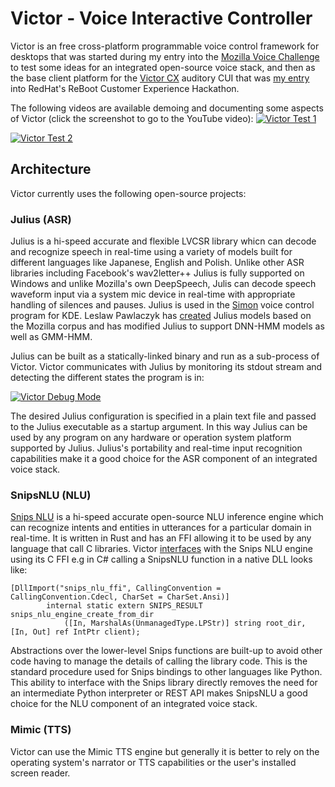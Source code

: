 # Victor - Voice Interactive Controller

Victor is an free cross-platform programmable voice control framework for desktops that was started during my entry into the [Mozilla Voice Challenge](https://www.herox.com/voice) to test some ideas for an integrated open-source voice stack, and then as the base client platform for the [Victor CX](https://github.com/allisterb/Victor/tree/master/src/CUI) auditory CUI that was [my entry](https://devpost.com/software/victorcx) into RedHat's ReBoot Customer Experience Hackathon.

The following videos are available demoing and documenting some aspects of Victor (click the screenshot to go to the YouTube video):
[![Victor Test 1](https://oqlqyg.dm.files.1drv.com/y4myL6ntcHAuxBvE4mz9RcFPsgmFXgu2Fo_BAv6eETqRVt1n7VmqAKPAQIaykLZy6NzzlRx5hJUL8TbPm78Dyp-RBCXE6nJvk3Bv304hXfDX4RXpTPMLB4KpcNX-odIYWTbkCGwXmkuQMAGw8rWexWteVwAHI7RlpWL1AX2MCsxLwTUY_mVydRdhZXTHMSyefXRBcaXqlctZIbO8yQS5cCK-A?width=476&height=315&cropmode=none)](https://youtu.be/Lvw4WmbTTBk "Victor Test 1")

[![Victor Test 2](https://tt6saw.dm.files.1drv.com/y4mm7AvW6iDJzANRlfK5PTWeBc1HzsQlkgQdVNq9h47stgzeAhCO5rkISenEz1QxJpDjFwcfXMpQYoGEBJnr3qNwl9hw2S9w17XHva98P4LwTxuni0eHcgyAVTGOe28OO-FtVQK3u2WsSYxDlqpy0e2M1EXRBPtGhiAHSpl18sk-EgjDKDbb8FVV1lwK5udB4C_CJmzCspiDdrnBtpszV6cvg?width=454&height=272&cropmode=none)](https://youtu.be/LQLpoyohYtE "Victor Test 2")

## Architecture
Victor currently uses the following open-source projects:

### Julius (ASR)
Julius is a hi-speed accurate and flexible LVCSR library whicn can decode and recognize speech in real-time using a variety of models built for different languages like Japanese, English and Polish. Unlike other ASR libraries including Facebook's wav2letter++ Julius is fully supported on Windows and unlike Mozilla's own DeepSpeech, Julis can decode speech waveform input via a system mic device in real-time with appropriate handling of silences and pauses. Julius is used in the [Simon](https://simon.kde.org/) voice control program for KDE. Leslaw Pawlaczyk has [created](https://discourse.mozilla.org/t/julius-speech-models-based-on-mozilla-corpus/27651) Julius models based on the Mozilla corpus and has modified Julius to support DNN-HMM models as well as GMM-HMM. 

Julius can be built as a statically-linked binary and run as a sub-process of Victor. Victor communicates with Julius by monitoring its stdout stream and detecting the different states the program is in:

[![Victor Debug Mode](https://tt4r9w.dm.files.1drv.com/y4m2-x2RJFkx1VaXFHLqEWIUwZhBfEbfKaTlKsCQxKlnboznLObf-BnmLosDEg5Gj7qWA8JIj9wA2wjxVwJsqD4H1agM-WaIF7AfcgLOrnL43DZJ5B9r_KRe-og-njzg2a6SeOdZYGdaKA8INf67y7suXXkeUwWyxkdsnp2eEMlt-Ve-6JJmiMvoG_l3JPe6paKY6U-eNK8rTcItqLKaZ_VoQ?width=475&height=315&cropmode=none)](https://www.youtube.com/watch?v=1PFBRR15F-A "Victor Debug Mode")

The desired Julius configuration is specified in a plain text file and passed to the Julius executable as a startup argument. In this way Julius can be used by any program on any hardware or operation system platform supported by Julius. Julius's portability and real-time input recognition capabilities make it a good choice for the ASR component of an integrated voice stack.

### SnipsNLU (NLU)
[Snips NLU](https://github.com/snipsco/snips-nlu-rs) is a hi-speed accurate open-source NLU inference engine which can recognize intents and entities in utterances for a particular domain in real-time. It is written in Rust and has an FFI allowing it to be used by any language that call C libraries. 
Victor [interfaces](https://github.com/allisterb/Victor/blob/master/src/NLU/Victor.NLU.Snips/SnipsApi.cs) with the Snips NLU engine using its C FFI e.g in C# calling a SnipsNLU function in a native DLL looks like:
```
[DllImport("snips_nlu_ffi", CallingConvention = CallingConvention.Cdecl, CharSet = CharSet.Ansi)]
        internal static extern SNIPS_RESULT snips_nlu_engine_create_from_dir
            ([In, MarshalAs(UnmanagedType.LPStr)] string root_dir, [In, Out] ref IntPtr client);
```
Abstractions over the lower-level Snips functions are built-up to avoid other code having to manage the details of calling the library code. This is the standard procedure used for Snips bindings to other languages like Python. This ability to interface with the Snips library directly removes the need for an intermediate Python interpreter or REST API makes SnipsNLU a good choice for the NLU component of an integrated voice stack.

### Mimic (TTS)
Victor can use the Mimic TTS engine but generally it is better to rely on the operating system's narrator or TTS capabilities or the user's installed screen reader.

